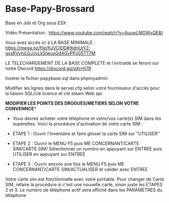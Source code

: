# Base-Papy-Brossard
Base en Job et Org sous ESX  

Vidéo Présentation : https://www.youtube.com/watch?v=4uuwLMGWxQE&t

Vous avez accès ici à LA BASE MINIMALE : https://mega.nz/file/flJVCIDD#9idnUjYZ-gssRVyhiLGJJvLk5IwuxGd4GvPPJG5TT7M


LE TELECHARGEMENT DE LA BASE COMPLETE et l'entraide se feront sur notre Discord https://discord.gg/pXrrH7R

Insérer le fichier papybase.sql dans phpmyadmin

Modifier les lignes dans le server.cfg selon votre fournisseur d'accès pour la liaison SQL/clé licence et clé steam Web api

****MODIFIER LES POINTS DES DROGUES/METIERS SELON VOTRE CONVENNCE*****



 - Vous devrez acheter votre téléphone et votre/vos carte(s) SIM dans les supérettes. Voici la procédure d'activation de votre carte SIM :

  - ETAPE 1 : Ouvrir l'Inventaire et faire glisser la carte SIM sur "UTILISER"
  - ETAPE 2 : Ouvrir le MENU F5 puis ME CONCERNANT/CARTE SIM/CARTE SIM/ Sélectionner un numéro en appuyant sur ENTREE puis UTILISER en appuyant sur ENTREE
  - ETAPE 3 : Ouvrir encore une fois le MENU F5 puis ME CONCERNANT/CARTE SIM/ACTUALISER et valider avec ENTREE

 Votre carte sim est fonctionnelle avec votre portable. Pour changer de Carte SIM, refaire la procédure si c'est une nouvelle carte, sinon juste les ETAPES 2 et 3. 
 Le numéro de téléphone actif sera affiché dans les PARAMETRES du téléphone
